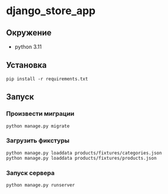 # django_store_app

## Окружение
- python 3.11

## Установка
```
pip install -r requirements.txt
```

## Запуск
### Произвести миграции
```
python manage.py migrate
```
### Загрузить фикстуры
```
python manage.py loaddata products/fixtures/categories.json
python manage.py loaddata products/fixtures/products.json
```
### Запуск сервера
```
python manage.py runserver
```